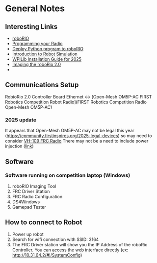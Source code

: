 # General Notes

## Interesting Links
- [roboRIO](https://docs.wpilib.org/en/stable/docs/software/roborio-info/index.html)
- [Programming your Radio](https://docs.wpilib.org/en/stable/docs/zero-to-robot/step-3/radio-programming.html)
- [Deploy Python program to roboRIO](https://docs.wpilib.org/en/stable/docs/software/python/subcommands/deploy.html)
- [Introduction to Robot Simulation](https://docs.wpilib.org/en/stable/docs/software/wpilib-tools/robot-simulation/introduction.html)
- [WPILib Installation Guide for 2025](https://docs.wpilib.org/en/stable/docs/zero-to-robot/step-2/wpilib-setup.html)
- [Imaging the roboRio 2.0](https://docs.wpilib.org/en/stable/docs/zero-to-robot/step-3/roborio2-imaging.html)
- 

## Communications Setup

RobioRio 2.0 Controller Board Ethernet <-> [Open-Mesh OM5P-AC FIRST Robotics Competition Robot Radio](FIRST Robotics Competition Radio Open-Mesh OM5P-AC)

### 2025 update

It appears that Open-Mesh OM5P-AC may not be legal this year (https://community.firstinspires.org/2025-legal-devices) so may need to consider [VH-109 FRC Radio](https://frc-radio.vivid-hosting.net/getting-started/2025-season)
There may not be a need to include power injection ([link](https://frc-radio.vivid-hosting.net/getting-started/usage/wiring-your-radio#powering-your-radio))

## Software

### Software running on competition laptop (Windows)

1. roboRIO Imaging Tool
1. FRC Driver Station
1. FRC Radio Configuration
1. DS4Windows
1. Gamepad Tester

## How to connect to Robot
1. Power up robot
1. Search for wifi connection with SSID: 3164
1. The FRC Driver station will show you the IP Address of the roboRio Controller. You can access the web interface directly (ex: http://10.31.64.2/#!/SystemConfig)
